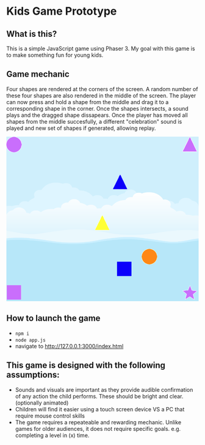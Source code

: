 # Kids Game Prototype

## What is this?
This is a simple JavaScript game using Phaser 3. My goal with this game is to make something fun for young kids.

## Game mechanic
Four shapes are rendered at the corners of the screen.
A random number of these four shapes are also rendered in the middle of the screen. The player can now press and hold a shape from the middle and drag it to a corresponding shape in the corner. Once the shapes intersects, a sound plays and the dragged shape dissapears. Once the player has moved all shapes from the middle succesfully, a different "celebration" sound is played and new set of shapes if generated, allowing replay.

![example of game appearance](game.png)

## How to launch the game
- `npm i`
- `node app.js`
- navigate to http://127.0.0.1:3000/index.html

## This game is designed with the following assumptions:
- Sounds and visuals are important as they provide audible confirmation of any action the child performs. These should be bright and clear. (optionally animated)
- Children will find it easier using a touch screen device VS a PC that require mouse control skills
- The game requires a repeateable and rewarding mechanic. Unlike games for older audiences, it does not require specific goals. e.g. completing a level in (x) time.
